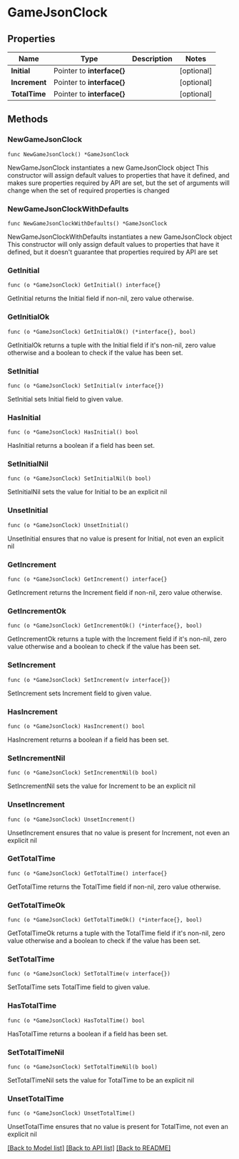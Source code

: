 # GameJsonClock

## Properties

Name | Type | Description | Notes
------------ | ------------- | ------------- | -------------
**Initial** | Pointer to **interface{}** |  | [optional] 
**Increment** | Pointer to **interface{}** |  | [optional] 
**TotalTime** | Pointer to **interface{}** |  | [optional] 

## Methods

### NewGameJsonClock

`func NewGameJsonClock() *GameJsonClock`

NewGameJsonClock instantiates a new GameJsonClock object
This constructor will assign default values to properties that have it defined,
and makes sure properties required by API are set, but the set of arguments
will change when the set of required properties is changed

### NewGameJsonClockWithDefaults

`func NewGameJsonClockWithDefaults() *GameJsonClock`

NewGameJsonClockWithDefaults instantiates a new GameJsonClock object
This constructor will only assign default values to properties that have it defined,
but it doesn't guarantee that properties required by API are set

### GetInitial

`func (o *GameJsonClock) GetInitial() interface{}`

GetInitial returns the Initial field if non-nil, zero value otherwise.

### GetInitialOk

`func (o *GameJsonClock) GetInitialOk() (*interface{}, bool)`

GetInitialOk returns a tuple with the Initial field if it's non-nil, zero value otherwise
and a boolean to check if the value has been set.

### SetInitial

`func (o *GameJsonClock) SetInitial(v interface{})`

SetInitial sets Initial field to given value.

### HasInitial

`func (o *GameJsonClock) HasInitial() bool`

HasInitial returns a boolean if a field has been set.

### SetInitialNil

`func (o *GameJsonClock) SetInitialNil(b bool)`

 SetInitialNil sets the value for Initial to be an explicit nil

### UnsetInitial
`func (o *GameJsonClock) UnsetInitial()`

UnsetInitial ensures that no value is present for Initial, not even an explicit nil
### GetIncrement

`func (o *GameJsonClock) GetIncrement() interface{}`

GetIncrement returns the Increment field if non-nil, zero value otherwise.

### GetIncrementOk

`func (o *GameJsonClock) GetIncrementOk() (*interface{}, bool)`

GetIncrementOk returns a tuple with the Increment field if it's non-nil, zero value otherwise
and a boolean to check if the value has been set.

### SetIncrement

`func (o *GameJsonClock) SetIncrement(v interface{})`

SetIncrement sets Increment field to given value.

### HasIncrement

`func (o *GameJsonClock) HasIncrement() bool`

HasIncrement returns a boolean if a field has been set.

### SetIncrementNil

`func (o *GameJsonClock) SetIncrementNil(b bool)`

 SetIncrementNil sets the value for Increment to be an explicit nil

### UnsetIncrement
`func (o *GameJsonClock) UnsetIncrement()`

UnsetIncrement ensures that no value is present for Increment, not even an explicit nil
### GetTotalTime

`func (o *GameJsonClock) GetTotalTime() interface{}`

GetTotalTime returns the TotalTime field if non-nil, zero value otherwise.

### GetTotalTimeOk

`func (o *GameJsonClock) GetTotalTimeOk() (*interface{}, bool)`

GetTotalTimeOk returns a tuple with the TotalTime field if it's non-nil, zero value otherwise
and a boolean to check if the value has been set.

### SetTotalTime

`func (o *GameJsonClock) SetTotalTime(v interface{})`

SetTotalTime sets TotalTime field to given value.

### HasTotalTime

`func (o *GameJsonClock) HasTotalTime() bool`

HasTotalTime returns a boolean if a field has been set.

### SetTotalTimeNil

`func (o *GameJsonClock) SetTotalTimeNil(b bool)`

 SetTotalTimeNil sets the value for TotalTime to be an explicit nil

### UnsetTotalTime
`func (o *GameJsonClock) UnsetTotalTime()`

UnsetTotalTime ensures that no value is present for TotalTime, not even an explicit nil

[[Back to Model list]](../README.md#documentation-for-models) [[Back to API list]](../README.md#documentation-for-api-endpoints) [[Back to README]](../README.md)


